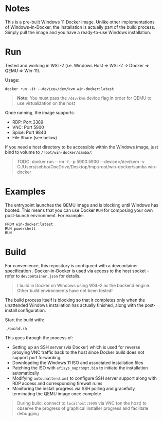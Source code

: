 # Notes

This is a pre-built Windows 11 Docker image. Unlike other implementations of Windows-in-Docker, the installation is actually part of the build process. Simply pull the image and you have a ready-to-use Windows installation.

# Run

Tested and working in WSL-2 (i.e. Windows Host => WSL-2 => Docker => QEMU => Win-11).

Usage:

`docker run -it --device=/dev/kvm win-docker:latest`

> **Note:** You must pass the `/dev/kvm` device flag in order for QEMU to use virtualization on the host

Once running, the image supports:

- RDP: Port 3389
- VNC: Port 5900
- Spice: Port 9843
- File Share (see below)

If you need a host directory to be accessible within the Windows image, just bind to volume to `/root/win-docker/samba/`:

> TODO: docker run --rm -it -p 5900:5900 --device=/dev/kvm -v C:/Users/sebbo/OneDrive/Desktop/tmp:/root/win-docker/samba win-docker

# Examples

The entrypoint launches the QEMU image and is blocking until Windows has booted. This means that you can use Docker `RUN` for composing your own post-launch environment. For example:

```
FROM win-docker:latest
RUN powershell
RUN
```

# Build

For convenience, this repository is configured with a devcontainer specification . Docker-in-Docker is used via access to the host socket - refer to `devcontainer.json` for details.

> I build in Docker on Windows using WSL-2 as the backend engine. Other build environments have not been tested!

The build process itself is blocking so that it completes only when the unattended Windows installation has actually finished, along with the post-install configuration.  

Start the build with:

`./build.sh`

This goes through the process of:

- Setting up an SSH server (via Docker) which is used for reverse proxying VNC traffic back to the host since Docker build does not support port forwarding 
- Downloading the Windows 11 ISO and associated installation files
- Patching the ISO with `efisys_noprompt.bin` to initiate the installation automatically
- Modifying `autounattend.xml` to configure SSH server support along with RDP access and corresponding firewall rules
- Monitoring the install progress via SSH polling and gracefully terminating the QEMU image once complete

> During build, connect to `localhost:5905` via VNC (on the host) to observe the progress of graphical installer progress and facilitate debugging
